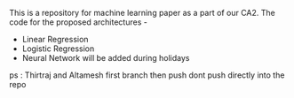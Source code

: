 This is a repository for machine learning paper as a part of our CA2.
The code for the proposed architectures - 
- Linear Regression 
- Logistic Regression
- Neural Network will be added during holidays

ps : Thirtraj and Altamesh first branch then push dont push directly into the repo

